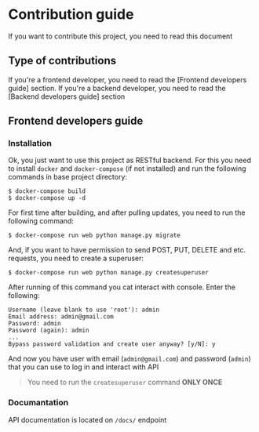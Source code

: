 # Contribution guide

If you want to contribute this project, you need to read this document

## Type of contributions

If you're a frontend developer, you need to read the [Frontend developers guide] section.
If you're a backend developer, you need to read the [Backend developers guide] section

## Frontend developers guide

### Installation

Ok, you just want to use this project as RESTful backend. For this you need
to install `docker` and `docker-compose` (if not installed) and run the following
commands in base project directory:

```
$ docker-compose build
$ docker-compose up -d
```

For first time after building, and after pulling updates, you need to run the
following command:

```
$ docker-compose run web python manage.py migrate
```

And, if you want to have permission to send POST, PUT, DELETE and etc. requests,
you need to create a superuser:

```
$ docker-compose run web python manage.py createsuperuser
```

After running of this command you cat interact with console. Enter the following:

```
Username (leave blank to use 'root'): admin
Email address: admin@gmail.com
Password: admin
Password (again): admin
...
Bypass password validation and create user anyway? [y/N]: y
```

And now you have user with email (`admin@gmail.com`) and password (`admin`) that
you can use to log in and interact with API

> You need to run the `createsuperuser` command **ONLY ONCE**

### Documantation

API documentation is located on `/docs/` endpoint